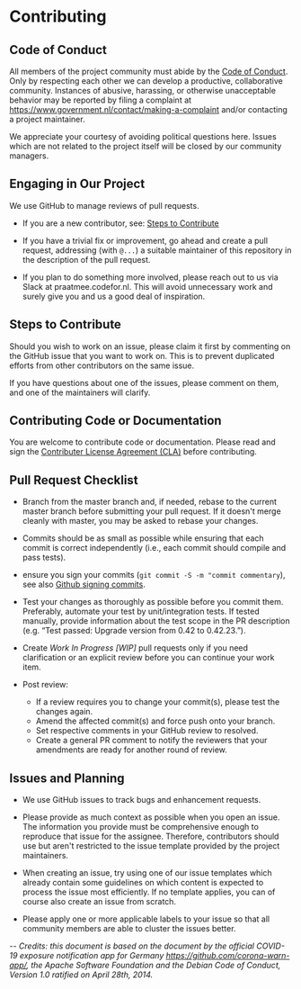 # Contributing
 
## Code of Conduct
 
All members of the project community must abide by the [Code of Conduct](https://github.com/minvws/.github/blob/master/CODE_OF_CONDUCT.md).
Only by respecting each other we can develop a productive, collaborative community.
Instances of abusive, harassing, or otherwise unacceptable behavior may be reported by filing a complaint at https://www.government.nl/contact/making-a-complaint and/or contacting a project maintainer. 
 
We appreciate your courtesy of avoiding political questions here. Issues which are not related to the project itself will be closed by our community managers. 
 
## Engaging in Our Project
 
We use GitHub to manage reviews of pull requests.
 
* If you are a new contributor, see: [Steps to Contribute](#steps-to-contribute)
 
* If you have a trivial fix or improvement, go ahead and create a pull request, addressing (with `@...`) a suitable maintainer of this repository in the description of the pull request.
 
* If you plan to do something more involved, please reach out to us via Slack at praatmee.codefor.nl. This will avoid unnecessary work and surely give you and us a good deal of inspiration.

 
## Steps to Contribute
 
Should you wish to work on an issue, please claim it first by commenting on the GitHub issue that you want to work on. This is to prevent duplicated efforts from other contributors on the same issue.
 
If you have questions about one of the issues, please comment on them, and one of the maintainers will clarify.
 
## Contributing Code or Documentation
 
You are welcome to contribute code or documentation. Please read and sign the [Contributer License Agreement (CLA)](https://github.com/minvws/.github/blob/main/CLA.md) before contributing.
 
## Pull Request Checklist
 
* Branch from the master branch and, if needed, rebase to the current master branch before submitting your pull request. If it doesn't merge cleanly with master, you may be asked to rebase your changes.
 
* Commits should be as small as possible while ensuring that each commit is correct independently (i.e., each commit should compile and pass tests).

* ensure you sign your commits (`git commit -S -m "commit commentary`), see also [Github signing commits](https://help.github.com/en/github/authenticating-to-github/signing-commits). 

* Test your changes as thoroughly as possible before you commit them. Preferably, automate your test by unit/integration tests. If tested manually, provide information about the test scope in the PR description (e.g. “Test passed: Upgrade version from 0.42 to 0.42.23.”).
 
* Create _Work In Progress [WIP]_ pull requests only if you need clarification or an explicit review before you can continue your work item.
 
* Post review:
  * If a review requires you to change your commit(s), please test the changes again.
  * Amend the affected commit(s) and force push onto your branch.
  * Set respective comments in your GitHub review to resolved.
  * Create a general PR comment to notify the reviewers that your amendments are ready for another round of review.
 
## Issues and Planning
 
* We use GitHub issues to track bugs and enhancement requests. 
 
* Please provide as much context as possible when you open an issue. The information you provide must be comprehensive enough to reproduce that issue for the assignee. Therefore, contributors should use but aren't restricted to the issue template provided by the project maintainers.
 
* When creating an issue, try using one of our issue templates which already contain some guidelines on which content is expected to process the issue most efficiently. If no template applies, you can of course also create an issue from scratch.
 
* Please apply one or more applicable labels to your issue so that all community members are able to cluster the issues better.
 

-- 
_Credits: this document is based on the document by the official COVID-19 exposure notification app for Germany  <https://github.com/corona-warn-app/>, the Apache Software Foundation and the Debian Code of Conduct, Version 1.0 ratified on April 
28th, 2014._ 

